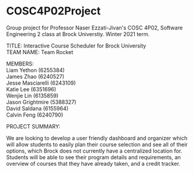 # COSC4P02Project
Group project for Professor Naser Ezzati-Jivan's COSC 4P02, Software Engineering 2 class at Brock Universtiy.
Winter 2021 term.

TITLE: Interactive Course Scheduler for Brock University<br>
TEAM NAME: Team Rocket<br>

MEMBERS: <br>
Liam Yethon (6255384)<br>
James Zhao (6240527)<br>
Jesse Masciarelli (6243109)<br>
Katie Lee (6351696)<br>
Wenjie Lin (6135859)<br>
Jason Grightmire (5388327)<br>
David Saldana (6155964)<br>
Calvin Feng (6240790)<br>

PROJECT SUMMARY:

We are looking to develop a user friendly dashboard and organizer which will allow students to easily plan their course selection and see all of their options, which Brock does not currently have a centralized location for. Students will be able to see their program details and requirements, an overview of courses that they have already taken, and a credit tracker.
